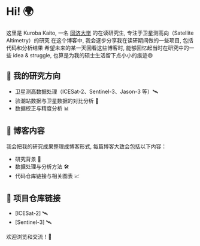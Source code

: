 # Hi!  🌍

这里是 Kuroba Kaito, 一名 [同济大学](https://celiang.tongji.edu.cn/) 的在读研究生, 专注于卫星测高向（Satellite Altimetry）的研究
在这个博客中, 我会逐步分享我在读研期间做的一些项目, 包括代码和分析结果
希望未来的某一天回看这些博客时, 能够回忆起当时在研究中的一些 idea & struggle, 也算是为我的硕士生活留下点小小的痕迹😄

## 🔭 我的研究方向
- 卫星测高数据处理（ICESat-2、Sentinel-3、Jason-3 等）🛰
- 验潮站数据与卫星数据的对比分析 🌊
- 数据校正与精度分析 📊

## 📘 博客内容
我会把我的研究成果整理成博客形式, 每篇博客大致会包括以下内容：
- 研究背景 🧐
- 数据处理与分析方法 🛠
- 代码仓库链接与相关图表 📈

## 🔗 项目仓库链接
- [ICESat-2] 🛰
- [Sentinel-3] 🛰

欢迎浏览和交流！🎉
